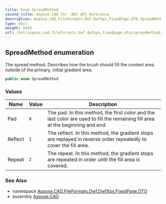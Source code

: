 ```yaml
---
title: Enum SpreadMethod
second_title: Aspose.CAD for .NET API Reference
description: Aspose.CAD.FileFormats.Dwf.DwfXps.FixedPage.DTO.SpreadMethod enum. The spread method. Describes how the brush should fill the content area outside of the primary initial gradient area
type: docs
weight: 9420
url: /net/aspose.cad.fileformats.dwf.dwfxps.fixedpage.dto/spreadmethod/
---
```

## SpreadMethod enumeration

The spread method. Describes how the brush should fill the content area outside of the primary, initial gradient area.

```csharp
public enum SpreadMethod
```

### Values

| Name | Value | Description |
| --- | --- | --- |
| Pad | `0` | The pad. In this method, the first color and the last color are used to fill the remaining fill area at the beginning and end. |
| Reflect | `1` | The reflect. In this method, the gradient stops are replayed in reverse order repeatedly to cover the fill area. |
| Repeat | `2` | The repeat. In this method, the gradient stops are repeated in order until the fill area is covered. |

### See Also

* namespace [Aspose.CAD.FileFormats.Dwf.DwfXps.FixedPage.DTO](../../aspose.cad.fileformats.dwf.dwfxps.fixedpage.dto/)
* assembly [Aspose.CAD](../../)


